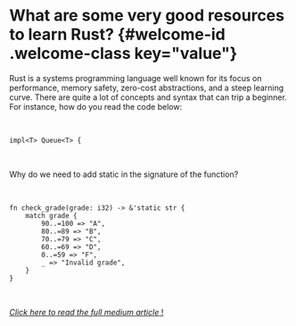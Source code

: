 # What are some very good resources to learn Rust? {#welcome-id .welcome-class key="value"}

Rust is a systems programming language well known for its focus on performance, memory safety, zero-cost abstractions, and a steep learning curve.
There are quite a lot of concepts and syntax that can trip a beginner. For instance, how do you read the code below:

<br />

`impl<T> Queue<T> {`

<br />

Why do we need to add static in the signature of the function?

<br />

```
fn check_grade(grade: i32) -> &'static str {
    match grade {
        90..=100 => "A",
        80..=89 => "B",
        70..=79 => "C",
        60..=69 => "D",
        0..=59 => "F",
        _ => "Invalid grade",
    }
}
```
<br />

[_Click here to read the full medium article_ !](https://medium.com/@richinex/learning-rust-a-guide-to-great-resources-6f3b5430641c)

